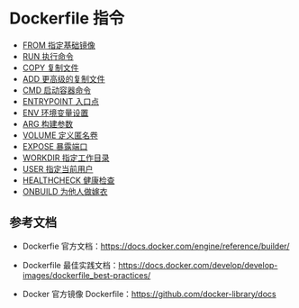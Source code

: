 # Dockerfile 指令 

* [FROM 指定基础镜像](dockerfile/from.md)
* [RUN 执行命令](dockerfile/run.md)
* [COPY 复制文件](dockerfile/copy.md)
* [ADD 更高级的复制文件](dockerfile/add.md)
* [CMD 启动容器命令](dockerfile/cmd.md)
* [ENTRYPOINT 入口点](dockerfile/entrypoint.md)
* [ENV 环境变量设置](dockerfile/env.md)
* [ARG 构建参数](dockerfile/arg.md)    
* [VOLUME 定义匿名卷](dockerfile/volume.md)
* [EXPOSE 暴露端口](dockerfile/expose.md)
* [WORKDIR 指定工作目录](dockerfile/workdir.md)
* [USER 指定当前用户](dockerfile/user.md)
* [HEALTHCHECK 健康检查](dockerfile/healthcheck.md)
* [ONBUILD 为他人做嫁衣](dockerfile/onbuild.md)

## 参考文档

- Dockerfie 官方文档：https://docs.docker.com/engine/reference/builder/

- Dockerfile 最佳实践文档：https://docs.docker.com/develop/develop-images/dockerfile_best-practices/
- Docker 官方镜像 Dockerfile：https://github.com/docker-library/docs